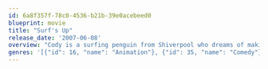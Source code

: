 ```yaml
---
id: 6a8f357f-78c0-4536-b21b-39e0acebeed0
blueprint: movie
title: "Surf's Up"
release_date: '2007-06-08'
overview: "Cody is a surfing penguin from Shiverpool who dreams of making it big and being like his idol Big Z. On his journey he discovers his talents are not all he thinks they are and he must learn to accept that their is more to surfing than fame and fortune.  Surf's Up is a 2007 American computer-animated mockumentary film produced by Sony Pictures Animation and distributed by Columbia Pictures and ImageWorks Studios. It stars the voices of Shia LaBeouf, Jeff Bridges, Zooey Deschanel, Jon Heder among others."
genres: '[{"id": 16, "name": "Animation"}, {"id": 35, "name": "Comedy"}, {"id": 10751, "name": "Family"}]'
---
```

